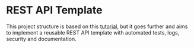 # REST API Template

This project structure is based on this [tutorial](https://codesquery.com/build-scalable-nodejs-restapi-using-expressjs/), but it goes further and aims to implement a reusable REST API template with automated tests, logs, security and documentation.
